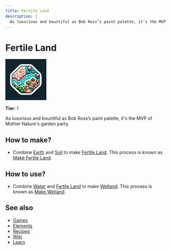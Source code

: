 ```yaml
---
title: Fertile Land
description: |
  As luxurious and bountiful as Bob Ross’s paint palette, it's the MVP of Mother Nature's garden party.
---
```

# Fertile Land

![](../images/item.fertileland.png)

**Tier**: 1

As luxurious and bountiful as Bob Ross’s paint palette, it's the MVP of Mother Nature's garden party.

## How to make?

* Combine [Earth](/wiki/elements/earth) and [Soil](/wiki/elements/soil) to make [Fertile Land](/wiki/elements/fertile-land). This process is known as [Make Fertile Land](/wiki/recipes/make-fertile-land).

## How to use?

* Combine [Water](/wiki/elements/water) and [Fertile Land](/wiki/elements/fertile-land) to make [Wetland](/wiki/elements/wetland). This process is known as [Make Wetland](/wiki/recipes/make-wetland).

## See also

* [Games](/wiki/games)
* [Elements](/wiki/elements)
* [Recipes](/wiki/recipes)
* [Wiki](/wiki/index)
* [Learn](/learn/index)